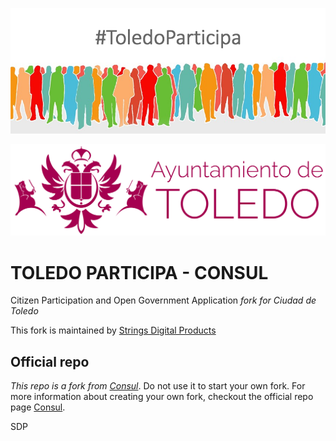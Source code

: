 ![Logo of CONSUL](https://raw.githubusercontent.com/AyuntamientoToledo/consul/master/public/consul_toledo_participa.png)

![Logo of Ayto. Toledo](https://raw.githubusercontent.com/AyuntamientoToledo/consul/master/public/logo_ayto_toledo.png)

# TOLEDO PARTICIPA - CONSUL

Citizen Participation and Open Government Application *fork for Ciudad de Toledo*


This fork is maintained by [Strings Digital Products](https://www.wearestrings.com)


## Official repo

*This repo is a fork from [Consul](https://github.com/consul/consul/)*. Do not use it to start your own fork. For more information about creating your own fork, checkout the official repo page [Consul](https://github.com/consul/consul/).


SDP

